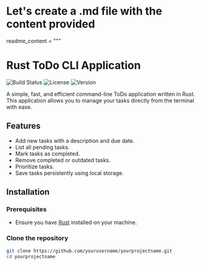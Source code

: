 # Let's create a .md file with the content provided

readme_content = """
# Rust ToDo CLI Application

![Build Status](https://img.shields.io/github/workflow/status/yourusername/yourprojectname/CI)
![License](https://img.shields.io/github/license/yourusername/yourprojectname)
![Version](https://img.shields.io/github/v/release/yourusername/yourprojectname)

A simple, fast, and efficient command-line ToDo application written in Rust. This application allows you to manage your tasks directly from the terminal with ease.

## Features

- Add new tasks with a description and due date.
- List all pending tasks.
- Mark tasks as completed.
- Remove completed or outdated tasks.
- Prioritize tasks.
- Save tasks persistently using local storage.

## Installation

### Prerequisites

- Ensure you have [Rust](https://www.rust-lang.org/tools/install) installed on your machine.

### Clone the repository

```sh
git clone https://github.com/yourusername/yourprojectname.git
cd yourprojectname
